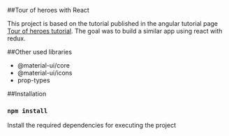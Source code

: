 ##Tour of heroes with React 

This project is based on the tutorial published in the angular tutorial page 
[Tour of heroes tutorial](https://angular.io/tutorial). The goal was to build a similar app using
react with redux.

##Other used libraries
- @material-ui/core
- @material-ui/icons
- prop-types

##Installation
### `npm install`
Install the required dependencies for executing the project

